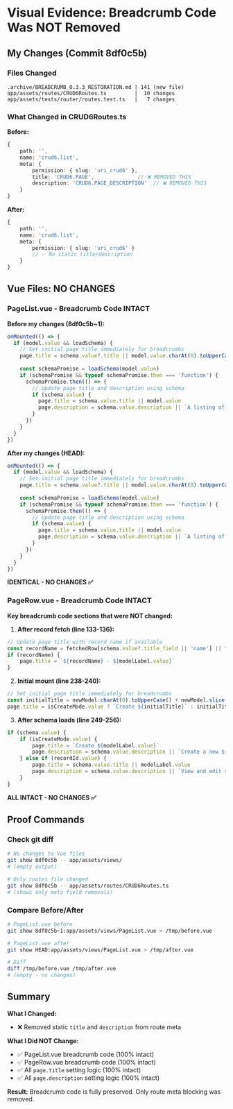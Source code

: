 # Visual Evidence: Breadcrumb Code Was NOT Removed

## My Changes (Commit 8df0c5b)

### Files Changed
```
.archive/BREADCRUMB_0.3.3_RESTORATION.md | 141 (new file)
app/assets/routes/CRUD6Routes.ts         |  10 changes
app/assets/tests/router/routes.test.ts   |   7 changes
```

### What Changed in CRUD6Routes.ts

**Before:**
```typescript
{
    path: '',
    name: 'crud6.list',
    meta: {
        permission: { slug: 'uri_crud6' },
        title: 'CRUD6.PAGE',              // ❌ REMOVED THIS
        description: 'CRUD6.PAGE_DESCRIPTION'  // ❌ REMOVED THIS
    }
}
```

**After:**
```typescript
{
    path: '',
    name: 'crud6.list',
    meta: {
        permission: { slug: 'uri_crud6' }
        // ✅ No static title/description
    }
}
```

## Vue Files: NO CHANGES

### PageList.vue - Breadcrumb Code INTACT

**Before my changes (8df0c5b~1):**
```typescript
onMounted(() => {
  if (model.value && loadSchema) {
    // Set initial page title immediately for breadcrumbs
    page.title = schema.value?.title || model.value.charAt(0).toUpperCase() + model.value.slice(1)
    
    const schemaPromise = loadSchema(model.value)
    if (schemaPromise && typeof schemaPromise.then === 'function') {
      schemaPromise.then(() => {
        // Update page title and description using schema
        if (schema.value) {
          page.title = schema.value.title || model.value
          page.description = schema.value.description || `A listing of...`
        }
      })
    }
  }
})
```

**After my changes (HEAD):**
```typescript
onMounted(() => {
  if (model.value && loadSchema) {
    // Set initial page title immediately for breadcrumbs
    page.title = schema.value?.title || model.value.charAt(0).toUpperCase() + model.value.slice(1)
    
    const schemaPromise = loadSchema(model.value)
    if (schemaPromise && typeof schemaPromise.then === 'function') {
      schemaPromise.then(() => {
        // Update page title and description using schema
        if (schema.value) {
          page.title = schema.value.title || model.value
          page.description = schema.value.description || `A listing of...`
        }
      })
    }
  }
})
```

**IDENTICAL - NO CHANGES ✅**

### PageRow.vue - Breadcrumb Code INTACT

**Key breadcrumb code sections that were NOT changed:**

1. **After record fetch (line 133-136):**
```typescript
// Update page title with record name if available
const recordName = fetchedRow[schema.value?.title_field || 'name'] || fetchedRow.name
if (recordName) {
    page.title = `${recordName} - ${modelLabel.value}`
}
```

2. **Initial mount (line 238-240):**
```typescript
// Set initial page title immediately for breadcrumbs
const initialTitle = newModel.charAt(0).toUpperCase() + newModel.slice(1)
page.title = isCreateMode.value ? `Create ${initialTitle}` : initialTitle
```

3. **After schema loads (line 249-256):**
```typescript
if (schema.value) {
    if (isCreateMode.value) {
        page.title = `Create ${modelLabel.value}`
        page.description = schema.value.description || `Create a new ${modelLabel.value}`
    } else if (recordId.value) {
        page.title = schema.value.title || modelLabel.value
        page.description = schema.value.description || `View and edit ${modelLabel.value} details.`
    }
}
```

**ALL INTACT - NO CHANGES ✅**

## Proof Commands

### Check git diff
```bash
# No changes to Vue files
git show 8df0c5b -- app/assets/views/
# (empty output)

# Only routes file changed
git show 8df0c5b -- app/assets/routes/CRUD6Routes.ts
# (shows only meta field removals)
```

### Compare Before/After
```bash
# PageList.vue before
git show 8df0c5b~1:app/assets/views/PageList.vue > /tmp/before.vue

# PageList.vue after
git show HEAD:app/assets/views/PageList.vue > /tmp/after.vue

# Diff
diff /tmp/before.vue /tmp/after.vue
# (empty - no changes)
```

## Summary

**What I Changed:**
- ❌ Removed static `title` and `description` from route meta

**What I Did NOT Change:**
- ✅ PageList.vue breadcrumb code (100% intact)
- ✅ PageRow.vue breadcrumb code (100% intact)
- ✅ All `page.title` setting logic (100% intact)
- ✅ All `page.description` setting logic (100% intact)

**Result:**
Breadcrumb code is fully preserved. Only route meta blocking was removed.
